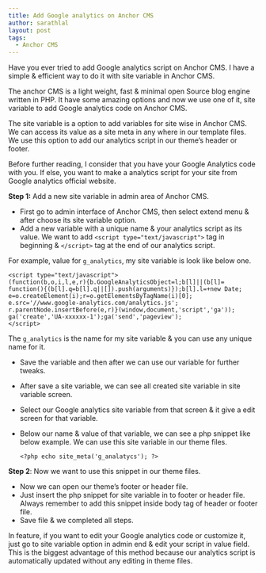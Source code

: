 ```yaml
---
title: Add Google analytics on Anchor CMS
author: sarathlal
layout: post
tags:
  - Anchor CMS
---
```

Have you ever tried to add Google analytics script on Anchor CMS. I have a simple & efficient way to do it with site variable in Anchor CMS.

The anchor CMS is a light weight, fast & minimal open Source blog engine written in PHP. It have some amazing options and now we use one of it, site variable to add Google analytics code on Anchor CMS.

The site variable is a option to add variables for site wise in Anchor CMS. We can access its value as a site meta in any where in our template files. We use this option to add our analytics script in our theme&#8217;s header or footer.

Before further reading, I consider that you have your Google Analytics code with you. If else, you want to make a analytics script for your site from Google analytics official website.

**Step 1:** Add a new site variable in admin area of Anchor CMS.

*   First go to admin interface of Anchor CMS, then select extend menu & after choose its site variable option.
*   Add a new variable with a unique name & your analytics script as its value. We want to add `<script type="text/javascript">` tag in beginning & `</script>` tag at the end of our analytics script.

For example, value for `g_analytics`, my site variable is look like below one.

	<script type="text/javascript">
	(function(b,o,i,l,e,r){b.GoogleAnalyticsObject=l;b[l]||(b[l]=
	function(){(b[l].q=b[l].q||[]).push(arguments)});b[l].l=+new Date;
	e=o.createElement(i);r=o.getElementsByTagName(i)[0];
	e.src='//www.google-analytics.com/analytics.js';
	r.parentNode.insertBefore(e,r)}(window,document,'script','ga'));
	ga('create','UA-xxxxxx-1');ga('send','pageview');
	</script>

The `g_analytics` is the name for my site variable & you can use any unique name for it.

*   Save the variable and then after we can use our variable for further tweaks.
*   After save a site variable, we can see all created site variable in site variable screen.
*   Select our Google analytics site variable from that screen & it give a edit screen for that variable.
*   Below our name & value of that variable, we can see a php snippet like below example. We can use this site variable in our theme files.
 
		<?php echo site_meta('g_analatycs'); ?>

**Step 2**: Now we want to use this snippet in our theme files.

*   Now we can open our theme&#8217;s footer or header file.
*   Just insert the php snippet for site variable in to footer or header file. Always remember to add this snippet inside body tag of header or footer file.
*   Save file & we completed all steps.

In feature, if you want to edit your Google analytics code or customize it, just go to site variable option in admin end & edit your script in value field. This is the biggest advantage of this method because our analytics script is automatically updated without any editing in theme files.
